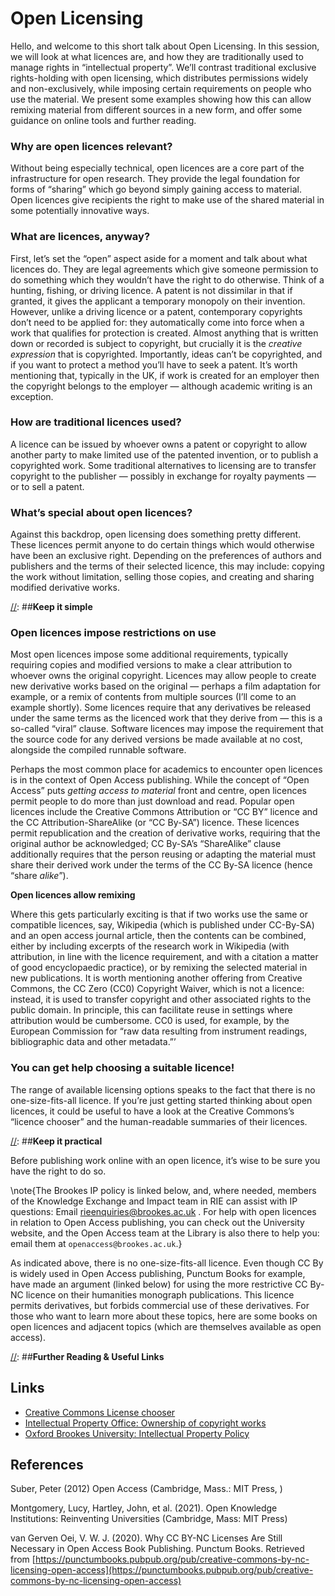 # Open Licensing

[//]: ##**Outline**

Hello, and welcome to this short talk about Open Licensing. In this session, we will look at what licences are, and how they are traditionally used to manage rights in “intellectual property”.  We’ll contrast traditional exclusive rights-holding with open licensing, which distributes permissions widely and non-exclusively, while imposing certain requirements on people who use the material. We present some examples showing how this can allow remixing material from different sources in a new form, and offer some guidance on online tools and further reading.

[//]: ##**Introduction**

### **Why are open licences relevant?**

Without being especially technical, open licences are a core part of the infrastructure for open research. They provide the legal foundation for forms of “sharing” which go beyond simply gaining access to material.  Open licences give recipients the right to make use of the shared material in some potentially innovative ways.

### **What are licences, anyway?**

First, let’s set the “open” aspect aside for a moment and talk about what licences do. They are legal agreements which give someone permission to do something which they wouldn’t have the right to do otherwise. Think of a hunting, fishing, or driving licence. A patent is not dissimilar in that if granted, it gives the applicant a temporary monopoly on their invention. However, unlike a driving licence or a patent, contemporary copyrights don’t need to be applied for: they automatically come into force when a work that qualifies for protection is created.  Almost anything that is written down or recorded is subject to copyright, but crucially it is the *creative expression* that is copyrighted.  Importantly, ideas can’t be copyrighted, and if you want to protect a method you’ll have to seek a patent.  It’s worth mentioning that, typically in the UK, if work is created for an employer then the copyright belongs to the employer — although academic writing is an exception.

[//]: ##**Flow**

### **How are traditional licences used?**

A licence can be issued by whoever owns a patent or copyright to allow another party to make limited use of the patented invention, or to publish a copyrighted work. Some traditional alternatives to licensing are to transfer copyright to the publisher — possibly in exchange for royalty payments — or to sell a patent.

### **What’s special about open licences?**

Against this backdrop, open licensing does something pretty different. These licences permit anyone to do certain things which would otherwise have been an exclusive right. Depending on the preferences of authors and publishers and the terms of their selected licence, this may include: copying the work without limitation, selling those copies, and creating and sharing modified derivative works. 

[//]: ##**Keep it simple**

### **Open licences impose restrictions on use**

Most open licences impose some additional requirements, typically requiring copies and modified versions to make a clear attribution to whoever owns the original copyright.  Licences may allow people to create new derivative works based on the original — perhaps a film adaptation for example, or a remix of contents from multiple sources (I’ll come to an example shortly). Some licences require that any derivatives be released under the same terms as the licenced work that they derive from — this is a so-called “viral” clause.  Software licences may impose the requirement that the source code for any derived versions be made available at no cost, alongside the compiled runnable software. 

Perhaps the most common place for academics to encounter open licences is in the context of Open Access publishing.  While the concept of “Open Access” puts *getting access to material* front and centre, open licences permit people to do more than just download and read. Popular open licences include the Creative Commons Attribution or “CC BY” licence and the CC Attribution-ShareAlike (or “CC By-SA”) licence.  These licences permit republication and the creation of derivative works, requiring that the original author be acknowledged; CC By-SA’s “ShareAlike” clause additionally requires that the person reusing or adapting the material must share their derived work under the terms of the CC By-SA licence (hence “share *alike*”).

**Open licences allow remixing**

Where this gets particularly exciting is that if two works use the same or compatible licences, say, Wikipedia (which is published under CC-By-SA) and an open access journal article, then the contents can be combined, either by including excerpts of the research work in Wikipedia (with attribution, in line with the licence requirement, and with a citation a matter of good encyclopaedic practice), or by remixing the selected material in new publications. It is worth mentioning another offering from Creative Commons, the CC Zero (CC0) Copyright Waiver, which is not a licence: instead, it is used to transfer copyright and other associated rights to the public domain. In principle, this can facilitate reuse in settings where attribution would be cumbersome. CC0 is used, for example, by the European Commission for “raw data resulting from instrument readings, bibliographic data and other metadata.”’

### **You can get help choosing a suitable licence\!**

The range of available licensing options speaks to the fact that there is no one-size-fits-all licence. If you’re just getting started thinking about open licences, it could be useful to have a look at the Creative Commons’s “licence chooser” and the human-readable summaries of their licences.

[//]: ##**Keep it practical**

Before publishing work online with an open licence, it’s wise to be sure you have the right to do so.

\note{The Brookes IP policy is linked below, and, where needed, members of the Knowledge Exchange and Impact team in RIE can assist with IP questions: Email rieenquiries@brookes.ac.uk .  For help with open licences in relation to Open Access publishing, you can check out the University website, and the Open Access team at the Library is also there to help you: email them at `openaccess@brookes.ac.uk`.}

As indicated above, there is no one-size-fits-all licence.  Even though CC By is widely used in Open Access publishing, Punctum Books for example, have made an argument (linked below) for using the more restrictive CC By-NC licence on their humanities monograph publications.  This licence permits derivatives, but forbids commercial use of these derivatives. For those who want to learn more about these topics, here are some books on open licences and adjacent topics (which are themselves available as open access).

[//]: ##**Further Reading & Useful Links**

## Links

- [Creative Commons License chooser](https://chooser-beta.creativecommons.org/)
- [Intellectual Property Office: Ownership of copyright works](https://www.gov.uk/guidance/ownership-of-copyright-works#works-created-for-an-employer)
- [Oxford Brookes University: Intellectual Property Policy](https://drive.google.com/file/d/1M6BEvVhaMxGqktrQNOGsTDhztTcioFwb/view)

## References

Suber, Peter (2012) Open Access (Cambridge, Mass.: MIT Press, )

Montgomery, Lucy, Hartley, John, et al. (2021). Open Knowledge Institutions: Reinventing Universities (Cambridge, Mass: MIT Press)

van Gerven Oei, V. W. J. (2020). Why CC BY-NC Licenses Are Still Necessary in Open Access Book Publishing. Punctum Books. Retrieved from [https://punctumbooks.pubpub.org/pub/creative-commons-by-nc-licensing-open-access](https://punctumbooks.pubpub.org/pub/creative-commons-by-nc-licensing-open-access)

